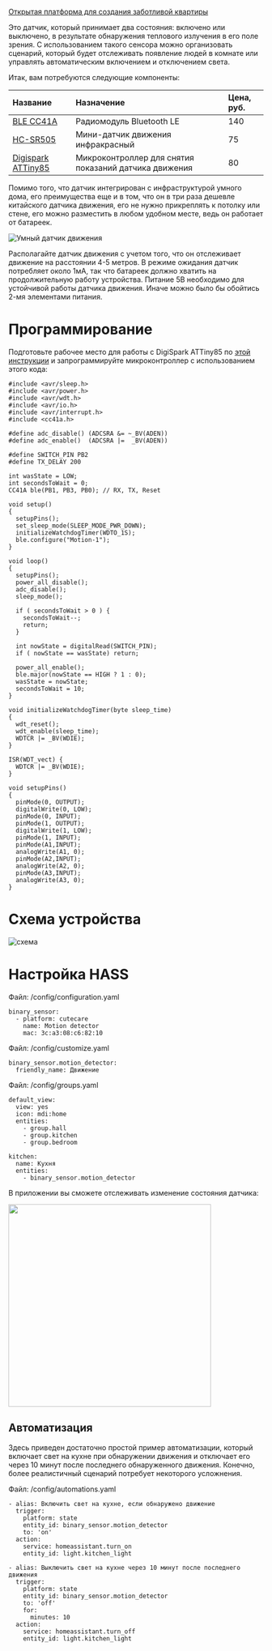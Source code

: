 [Открытая платформа для создания заботливой квартиры](http://cutecare.ru)
 
Это датчик, который принимает два состояния: включено или выключено, в результате обнаружения теплового излучения в его поле зрения. 
С использованием такого сенсора можно организовать сценарий, который будет отслеживать появление людей в комнате или управлять автоматическим включением и отключением света.

Итак, вам потребуются следующие компоненты:

|Название|Назначение|Цена, руб.|
| :----------- |:----------- |:----------- |
|[BLE CC41A](https://rover.ebay.com/rover/1/711-53200-19255-0/1?icep_id=114&ipn=icep&toolid=20004&campid=5338218090&mpre=https%3A%2F%2Fwww.ebay.com%2Fitm%2FBluetooth-4-0-BLE-Low-Power-CC2541-JDY-08-Support-Airsync-iBeacon-Module%2F322511962233%3FssPageName%3DSTRK%253AMEBIDX%253AIT%26_trksid%3Dp2057872.m2749.l2649)|Радиомодуль Bluetooth LE|140|
|[HC-SR505](https://rover.ebay.com/rover/1/711-53200-19255-0/1?icep_id=114&ipn=icep&toolid=20004&campid=5338218090&mpre=https%3A%2F%2Fwww.ebay.com%2Fitm%2FHC-SR501-SR04-SR505-Mini-PIR-Infrarot-Sensor-Module-forArduino-Raspberry-Pi%2F401232752070%3FssPageName%3DSTRK%253AMEBIDX%253AIT%26var%3D670821966681%26_trksid%3Dp2057872.m2749.l2649)|Мини-датчик движения инфракрасный|75|
|[Digispark ATTiny85](https://rover.ebay.com/rover/1/711-53200-19255-0/1?icep_id=114&ipn=icep&toolid=20004&campid=5338218090&mpre=https%3A%2F%2Fwww.ebay.com%2Fitm%2FDigispark-Kickstarter-Attiny85-USB-Development-Board-for-arduino-NEW%2F311076127758%3FssPageName%3DSTRK%253AMEBIDX%253AIT%26_trksid%3Dp2057872.m2749.l2649)|Микроконтроллер для снятия показаний датчика движения|80|

Помимо того, что датчик интегрирован с инфраструктурой умного дома, его преимущества еще и в том, что он в три раза дешевле китайского датчика движения, его не нужно прикреплять к потолку или стене, его можно разместить в любом удобном месте, ведь он работает от батареек.

![Умный датчик движения](https://github.com/cutecare/cutecare-docs/blob/master/images/MotionDetectorSensor.jpg?raw=true)

Располагайте датчик движения с учетом того, что он отслеживает движение на расстоянии 4-5 метров. 
В режиме ожидания датчик потребляет около 1мА, так что батареек должно хватить на продолжительную работу устройства. Питание 5В необходимо для устойчивой работы датчика движения. Иначе можно было бы обойтись 2-мя элементами питания.

# Программирование

Подготовьте рабочее место для работы с DigiSpark ATTiny85 по [этой инструкции](http://cutecare.readthedocs.io/ru/master/%D0%9C%D0%B8%D0%BA%D1%80%D0%BE%D0%BA%D0%BE%D0%BD%D1%82%D1%80%D0%BE%D0%BB%D0%BB%D0%B5%D1%80%D1%8B/) и запрограммируйте микроконтроллер с использованием этого кода:

```
#include <avr/sleep.h>      
#include <avr/power.h>    
#include <avr/wdt.h>         
#include <avr/io.h>
#include <avr/interrupt.h>
#include <cc41a.h>

#define adc_disable() (ADCSRA &= ~_BV(ADEN))
#define adc_enable()  (ADCSRA |=  _BV(ADEN))

#define SWITCH_PIN PB2
#define TX_DELAY 200

int wasState = LOW;
int secondsToWait = 0;
CC41A ble(PB1, PB3, PB0); // RX, TX, Reset

void setup() 
{
  setupPins();
  set_sleep_mode(SLEEP_MODE_PWR_DOWN);
  initializeWatchdogTimer(WDTO_1S);
  ble.configure("Motion-1");
}

void loop() 
{
  setupPins();
  power_all_disable();
  adc_disable();
  sleep_mode();

  if ( secondsToWait > 0 ) {
    secondsToWait--;
    return;
  }

  int nowState = digitalRead(SWITCH_PIN);
  if ( nowState == wasState) return;

  power_all_enable();
  ble.major(nowState == HIGH ? 1 : 0);
  wasState = nowState;
  secondsToWait = 10;
}

void initializeWatchdogTimer(byte sleep_time)
{
  wdt_reset();
  wdt_enable(sleep_time);
  WDTCR |= _BV(WDIE);
}

ISR(WDT_vect) {
  WDTCR |= _BV(WDIE);
}

void setupPins()
{
  pinMode(0, OUTPUT);
  digitalWrite(0, LOW);
  pinMode(0, INPUT);
  pinMode(1, OUTPUT);
  digitalWrite(1, LOW);
  pinMode(1, INPUT);
  pinMode(A1,INPUT);
  analogWrite(A1, 0);
  pinMode(A2,INPUT);
  analogWrite(A2, 0);
  pinMode(A3,INPUT);
  analogWrite(A3, 0);
}
```

# Схема устройства

![схема](https://github.com/cutecare/cutecare-docs/blob/master/images/binarySensorJDY08MotionDetector_bb.png?raw=true)

# Настройка HASS

Файл: /config/configuration.yaml
```
binary_sensor:
  - platform: cutecare
    name: Motion detector
    mac: 3c:a3:08:c6:82:10
```

Файл: /config/customize.yaml
```
binary_sensor.motion_detector:
  friendly_name: Движение
```

Файл: /config/groups.yaml
```
default_view:
  view: yes
  icon: mdi:home
  entities:
    - group.hall
    - group.kitchen
    - group.bedroom

kitchen:
  name: Кухня
  entities:
    - binary_sensor.motion_detector
```

В приложении вы сможете отслеживать изменение состояния датчика:

<img src="https://github.com/cutecare/cutecare-docs/blob/master/images/binary-sensor-jdy08-app.png?raw=true" width="400">

## Автоматизация

Здесь приведен достаточно простой пример автоматизации, который включает свет на кухне при обнаружении движения и отключает его через 10 минут после последнего обнаруженного движения. Конечно, более реалистичный сценарий потребует некоторого усложнения.

Файл: /config/automations.yaml
```
- alias: Включить свет на кухне, если обнаружено движение
  trigger:
    platform: state
    entity_id: binary_sensor.motion_detector
    to: 'on'
  action:
    service: homeassistant.turn_on
    entity_id: light.kitchen_light

- alias: Выключить свет на кухне через 10 минут после последнего движения
  trigger:
    platform: state
    entity_id: binary_sensor.motion_detector
    to: 'off'
    for:
      minutes: 10
  action:
    service: homeassistant.turn_off
    entity_id: light.kitchen_light
```
